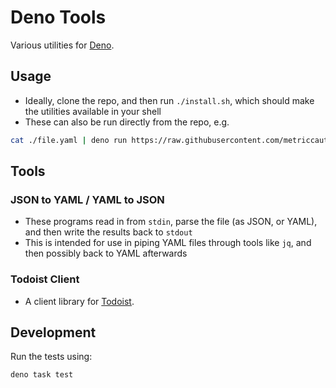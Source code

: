 # Deno Tools

Various utilities for [Deno](https://deno.land/).

## Usage

- Ideally, clone the repo, and then run `./install.sh`, which should make the
  utilities available in your shell
- These can also be run directly from the repo, e.g.

```bash
cat ./file.yaml | deno run https://raw.githubusercontent.com/metriccaution/deno-tools/main/yaml-to-json.ts | jq ".id"
```

## Tools

### JSON to YAML / YAML to JSON

- These programs read in from `stdin`, parse the file (as JSON, or YAML), and
  then write the results back to `stdout`
- This is intended for use in piping YAML files through tools like `jq`, and
  then possibly back to YAML afterwards

### Todoist Client

- A client library for [Todoist](https://todoist.com/).

## Development

Run the tests using:

```bash
deno task test
```
